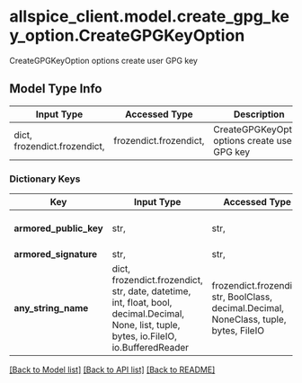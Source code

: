 # allspice_client.model.create_gpg_key_option.CreateGPGKeyOption

CreateGPGKeyOption options create user GPG key

## Model Type Info
Input Type | Accessed Type | Description | Notes
------------ | ------------- | ------------- | -------------
dict, frozendict.frozendict,  | frozendict.frozendict,  | CreateGPGKeyOption options create user GPG key | 

### Dictionary Keys
Key | Input Type | Accessed Type | Description | Notes
------------ | ------------- | ------------- | ------------- | -------------
**armored_public_key** | str,  | str,  | An armored GPG key to add | 
**armored_signature** | str,  | str,  |  | [optional] 
**any_string_name** | dict, frozendict.frozendict, str, date, datetime, int, float, bool, decimal.Decimal, None, list, tuple, bytes, io.FileIO, io.BufferedReader | frozendict.frozendict, str, BoolClass, decimal.Decimal, NoneClass, tuple, bytes, FileIO | any string name can be used but the value must be the correct type | [optional]

[[Back to Model list]](../../README.md#documentation-for-models) [[Back to API list]](../../README.md#documentation-for-api-endpoints) [[Back to README]](../../README.md)

